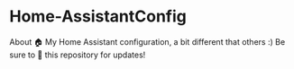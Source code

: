 # Home-AssistantConfig
About 🏠 My Home Assistant configuration, a bit different that others :) Be sure to 🌟 this repository for updates!
